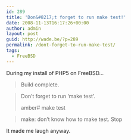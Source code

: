 ```yaml
---
id: 289
title: 'Don&#8217;t forget to run make test!'
date: 2008-11-13T16:17:26+00:00
author: admin
layout: post
guid: http://wade.be/?p=289
permalink: /dont-forget-to-run-make-test/
tags:
  - FreeBSD
---
```

<p class="lead">
  During my install of PHP5 on FreeBSD&#8230;
</p>

> Build complete.
  
> Don&#8217;t forget to run &#8216;make test&#8217;.
> 
> amber# make test
  
> make: don&#8217;t know how to make test. Stop

It made me laugh anyway.